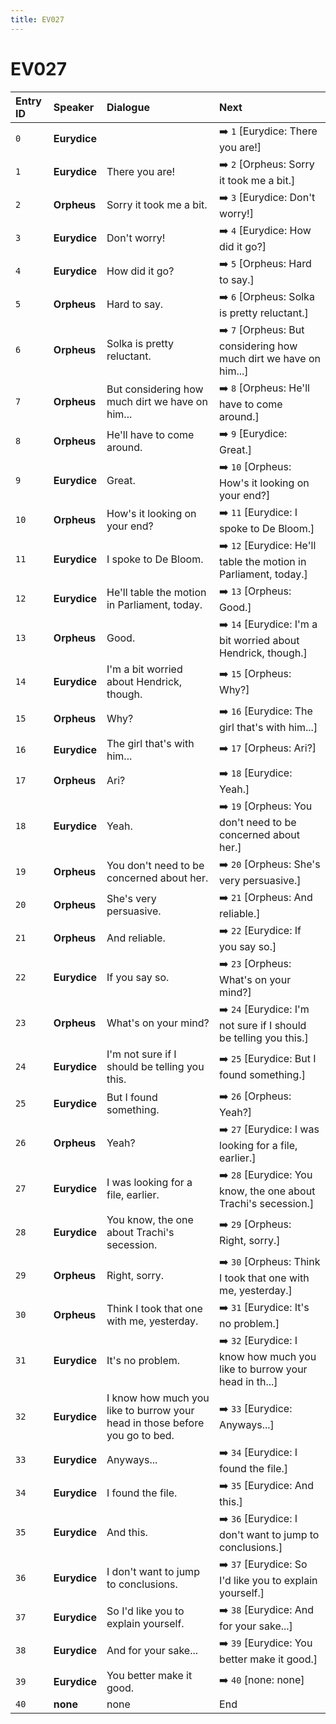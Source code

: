 ```yaml
---
title: EV027
---
```


# EV027


| Entry ID | Speaker | Dialogue | Next |
| :------- | :------ | :------- | :------------ |
| `0` | **Eurydice** |  | ➡️ `1` \[Eurydice: There you are\!\] |
| `1` | **Eurydice** | There you are\! | ➡️ `2` \[Orpheus: Sorry it took me a bit\.\] |
| `2` | **Orpheus** | Sorry it took me a bit\. | ➡️ `3` \[Eurydice: Don't worry\!\] |
| `3` | **Eurydice** | Don't worry\! | ➡️ `4` \[Eurydice: How did it go?\] |
| `4` | **Eurydice** | How did it go? | ➡️ `5` \[Orpheus: Hard to say\.\] |
| `5` | **Orpheus** | Hard to say\. | ➡️ `6` \[Orpheus: Solka is pretty reluctant\.\] |
| `6` | **Orpheus** | Solka is pretty reluctant\. | ➡️ `7` \[Orpheus: But considering how much dirt we have on him\.\.\.\] |
| `7` | **Orpheus** | But considering how much dirt we have on him\.\.\. | ➡️ `8` \[Orpheus: He'll have to come around\.\] |
| `8` | **Orpheus** | He'll have to come around\. | ➡️ `9` \[Eurydice: Great\.\] |
| `9` | **Eurydice** | Great\. | ➡️ `10` \[Orpheus: How's it looking on your end?\] |
| `10` | **Orpheus** | How's it looking on your end? | ➡️ `11` \[Eurydice: I spoke to De Bloom\.\] |
| `11` | **Eurydice** | I spoke to De Bloom\. | ➡️ `12` \[Eurydice: He'll table the motion in Parliament, today\.\] |
| `12` | **Eurydice** | He'll table the motion in Parliament, today\. | ➡️ `13` \[Orpheus: Good\.\] |
| `13` | **Orpheus** | Good\. | ➡️ `14` \[Eurydice: I'm a bit worried about Hendrick, though\.\] |
| `14` | **Eurydice** | I'm a bit worried about Hendrick, though\. | ➡️ `15` \[Orpheus: Why?\] |
| `15` | **Orpheus** | Why? | ➡️ `16` \[Eurydice: The girl that's with him\.\.\.\] |
| `16` | **Eurydice** | The girl that's with him\.\.\. | ➡️ `17` \[Orpheus: Ari?\] |
| `17` | **Orpheus** | Ari? | ➡️ `18` \[Eurydice: Yeah\.\] |
| `18` | **Eurydice** | Yeah\. | ➡️ `19` \[Orpheus: You don't need to be concerned about her\.\] |
| `19` | **Orpheus** | You don't need to be concerned about her\. | ➡️ `20` \[Orpheus: She's very persuasive\.\] |
| `20` | **Orpheus** | She's very persuasive\. | ➡️ `21` \[Orpheus: And reliable\.\] |
| `21` | **Orpheus** | And reliable\. | ➡️ `22` \[Eurydice: If you say so\.\] |
| `22` | **Eurydice** | If you say so\. | ➡️ `23` \[Orpheus: What's on your mind?\] |
| `23` | **Orpheus** | What's on your mind? | ➡️ `24` \[Eurydice: I'm not sure if I should be telling you this\.\] |
| `24` | **Eurydice** | I'm not sure if I should be telling you this\. | ➡️ `25` \[Eurydice: But I found something\.\] |
| `25` | **Eurydice** | But I found something\. | ➡️ `26` \[Orpheus: Yeah?\] |
| `26` | **Orpheus** | Yeah? | ➡️ `27` \[Eurydice: I was looking for a file, earlier\.\] |
| `27` | **Eurydice** | I was looking for a file, earlier\. | ➡️ `28` \[Eurydice: You know, the one about Trachi's secession\.\] |
| `28` | **Eurydice** | You know, the one about Trachi's secession\. | ➡️ `29` \[Orpheus: Right, sorry\.\] |
| `29` | **Orpheus** | Right, sorry\. | ➡️ `30` \[Orpheus: Think I took that one with me, yesterday\.\] |
| `30` | **Orpheus** | Think I took that one with me, yesterday\. | ➡️ `31` \[Eurydice: It's no problem\.\] |
| `31` | **Eurydice** | It's no problem\. | ➡️ `32` \[Eurydice: I know how much you like to burrow your head in th\.\.\.\] |
| `32` | **Eurydice** | I know how much you like to burrow your head in those before you go to bed\. | ➡️ `33` \[Eurydice: Anyways\.\.\.\] |
| `33` | **Eurydice** | Anyways\.\.\. | ➡️ `34` \[Eurydice: I found the file\.\] |
| `34` | **Eurydice** | I found the file\. | ➡️ `35` \[Eurydice: And this\.\] |
| `35` | **Eurydice** | And this\. | ➡️ `36` \[Eurydice: I don't want to jump to conclusions\.\] |
| `36` | **Eurydice** | I don't want to jump to conclusions\. | ➡️ `37` \[Eurydice: So I'd like you to explain yourself\.\] |
| `37` | **Eurydice** | So I'd like you to explain yourself\. | ➡️ `38` \[Eurydice: And for your sake\.\.\.\] |
| `38` | **Eurydice** | And for your sake\.\.\. | ➡️ `39` \[Eurydice: You better make it good\.\] |
| `39` | **Eurydice** | You better make it good\. | ➡️ `40` \[none: none\] |
| `40` | **none** | none | End |
